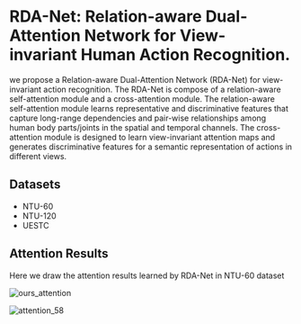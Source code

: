

# RDA-Net: Relation-aware Dual-Attention Network for View-invariant Human Action Recognition.

 we propose a Relation-aware Dual-Attention Network (RDA-Net) for  view-invariant action recognition. The RDA-Net is compose of a  relation-aware self-attention module and a  cross-attention module. The  relation-aware self-attention module  learns representative and discriminative features that capture long-range dependencies and pair-wise relationships among human body parts/joints in the spatial and temporal channels. The cross-attention module is designed to learn view-invariant attention maps and generates discriminative features for a semantic representation of actions in different views.
 
 ## Datasets 
 - NTU-60
 - NTU-120
 - UESTC

 ## Attention Results
 
 Here we draw the attention results learned by RDA-Net in NTU-60 dataset
 
![ours_attention](https://user-images.githubusercontent.com/78781422/111570684-4978a700-87e0-11eb-919b-d300b7a53a22.png)
 
 ![attention_58](https://user-images.githubusercontent.com/78781422/111569366-75465d80-87dd-11eb-8159-2154b39f9adf.png)
 
